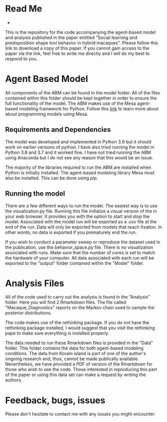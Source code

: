 # Read Me

*

  This is the repository for the code accompanying the agent-based model and analysis published in the paper entitled "Social learning and predisposition shape tool behavior in hybrid macaques". Please follow this link to download a copy of this paper. If you cannot gain access to the paper via the link, feel free to write me directly and I will do my best to respond to you. 
  
# Agent Based Model


All components of the ABM can be found in the model folder. All of the files contained within this folder should be kept together in order to ensure the full functionality of the model. The ABM makes use of the Mesa agent-based modeling framework for Python. Follow this [link](https://mesa.readthedocs.io/en/latest/) to learn more about about programming models using Mesa. 

## Requirements and Dependencies

  The model was developed and implemented in Python 3.9 but it should work on earlier versions of python. I have also tried running the model in Python 3.8 and 3.7 and it worked fine. I have not tried running the ABM using Anaconda but I do not see any reason that this would be an issue. 
  
  The majority of the libraries required to run the ABM are installed when Python is initially installed. The agent-based modeling library Mesa must also be installed. This can be done using pip. 

## Running the model

  There are a few different ways to run the model. The easiest way is to use the visualization.py file. Running this file initialize a visual version of the in your web browser. It provides you with the option to start and stop the model. Associated with the model run will be exported as a .csv file at the end of the run. Data will only be exported from models that reach fixation. In other words, no data is exported if you prematurely end the run.
  
  If you wish to conduct a parameter sweep or reproduce the dataset used in the publication, use the behavior_space.py file. There is no visualization associated with runs. Make sure that the number of cores is set to match the hardware of your computer. All data associated with each run will be exported to the "output" folder contained within the "Model" folder.
  
# Analysis Files

All of the code used to carry out the analysis is found in the "Analysis" folder. Here you will find 2 Rmarkdown files. The file called "Macaque_Diagnostics" reports on the Markov chain used to sample the posterior distributions.

The code makes use of the rethinking package. If you do not have the rethinking package installed, I would suggest that you visit the rethinking pape to make sure everything is installed properly.

The data needed to run these Rmarkdown files is provided in the "Data" folder. This folder contains the data for both agent-based modeling conditions. The data from Koram island is part of one of the author's ongoing research and, thus, cannot be made publically available. Nevertheless, we have provided a PDF of version of the Rmarkdown for those who wish to see the code. Those interested in reproducing this part of the paper or using this data set can make a request by writing the authors. 

# Feedback, bugs, issues

Please don't hesitate to contact me with any issues you might encounter.


